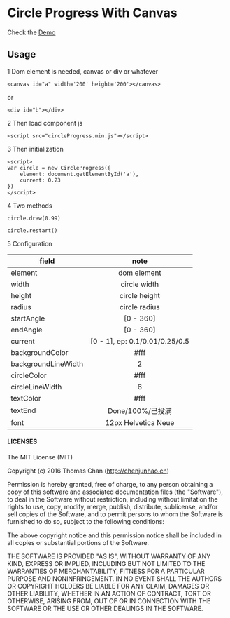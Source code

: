
# Circle Progress With Canvas

Check the [Demo](http://chenjunhao.cn/circleProgress/)

## Usage

1 Dom element is needed, canvas or div or whatever
```
<canvas id="a" width='200' height='200'></canvas>
```
or
```
<div id="b"></div>
```

2 Then load component js
```
<script src="circleProgress.min.js"></script>
```

3 Then initialization
```
<script>
var circle = new CircleProgress({
	element: document.getElementById('a'),
	current: 0.23
})
</script>
```

4 Two methods
```
circle.draw(0.99)
```
```
circle.restart()
```

5 Configuration

| field | note |
|----|:------:|
|element| dom element |
|width | circle width |
|height | circle height |
|radius | circle radius |
|startAngle | [0 - 360] |
|endAngle | [0 - 360] |
|current | [0 - 1], ep: 0.1/0.01/0.25/0.5 |
|backgroundColor | #fff |
|backgroundLineWidth | 2 |
|circleColor | #fff |
|circleLineWidth | 6 |
|textColor | #fff |
|textEnd | Done/100%/已投满 |
|font | 12px Helvetica Neue |

#### LICENSES

The MIT License (MIT)

Copyright (c) 2016 Thomas Chan (http://chenjunhao.cn)

Permission is hereby granted, free of charge, to any person obtaining a copy
of this software and associated documentation files (the "Software"), to deal
in the Software without restriction, including without limitation the rights
to use, copy, modify, merge, publish, distribute, sublicense, and/or sell
copies of the Software, and to permit persons to whom the Software is
furnished to do so, subject to the following conditions:

The above copyright notice and this permission notice shall be included in all
copies or substantial portions of the Software.

THE SOFTWARE IS PROVIDED "AS IS", WITHOUT WARRANTY OF ANY KIND, EXPRESS OR
IMPLIED, INCLUDING BUT NOT LIMITED TO THE WARRANTIES OF MERCHANTABILITY,
FITNESS FOR A PARTICULAR PURPOSE AND NONINFRINGEMENT. IN NO EVENT SHALL THE
AUTHORS OR COPYRIGHT HOLDERS BE LIABLE FOR ANY CLAIM, DAMAGES OR OTHER
LIABILITY, WHETHER IN AN ACTION OF CONTRACT, TORT OR OTHERWISE, ARISING FROM,
OUT OF OR IN CONNECTION WITH THE SOFTWARE OR THE USE OR OTHER DEALINGS IN THE
SOFTWARE.
